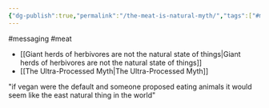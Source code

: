 ```yaml
---
{"dg-publish":true,"permalink":"/the-meat-is-natural-myth/","tags":["#messaging","#meat"],"created":"2025-10-23T17:42:41.254+01:00","updated":"2025-10-23T18:06:08.591+01:00"}
---
```


#messaging #meat 

- [[Giant herds of herbivores are not the natural state of things\|Giant herds of herbivores are not the natural state of things]]
- [[The Ultra-Processed Myth\|The Ultra-Processed Myth]]

"if vegan were the default and someone proposed eating animals it would seem like the east natural thing in the world"